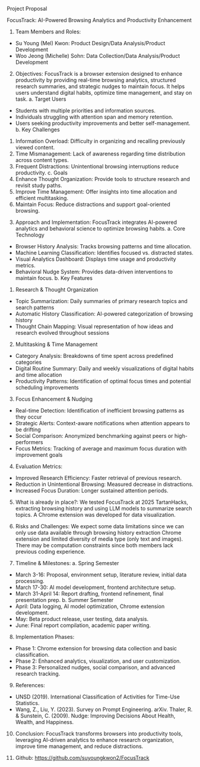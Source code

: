 Project Proposal

FocusTrack: AI-Powered Browsing Analytics and Productivity Enhancement

1. Team Members and Roles:
- Su Young (Mel) Kwon: Product Design/Data Analysis/Product Development
- Woo Jeong (Michelle) Sohn: Data Collection/Data Analysis/Product Development

2. Objectives: FocusTrack is a browser extension designed to enhance productivity by providing real-time browsing analytics, structured research summaries, and strategic nudges to maintain focus. It helps users understand digital habits, optimize time management, and stay on task.
a. Target Users
- Students with multiple priorities and information sources.
- Individuals struggling with attention span and memory retention.
- Users seeking productivity improvements and better self-management.
b. Key Challenges
1) Information Overload: Difficulty in organizing and recalling previously viewed content.
2) Time Mismanagement: Lack of awareness regarding time distribution across content types.
3) Frequent Distractions: Unintentional browsing interruptions reduce productivity.
c. Goals
1) Enhance Thought Organization: Provide tools to structure research and revisit study paths.
2) Improve Time Management: Offer insights into time allocation and efficient multitasking.
3) Maintain Focus: Reduce distractions and support goal-oriented browsing.

3. Approach and Implementation: FocusTrack integrates AI-powered analytics and behavioral science to optimize browsing habits.
a. Core Technology
- Browser History Analysis: Tracks browsing patterns and time allocation.
- Machine Learning Classification: Identifies focused vs. distracted states.
- Visual Analytics Dashboard: Displays time usage and productivity metrics.
- Behavioral Nudge System: Provides data-driven interventions to maintain focus.
b. Key Features
1) Research & Thought Organization
- Topic Summarization: Daily summaries of primary research topics and search patterns
- Automatic History Classification: AI-powered categorization of browsing history
- Thought Chain Mapping: Visual representation of how ideas and research evolved throughout sessions
2) Multitasking & Time Management
- Category Analysis: Breakdowns of time spent across predefined categories 
- Digital Routine Summary: Daily and weekly visualizations of digital habits and time allocation
- Productivity Patterns: Identification of optimal focus times and potential scheduling improvements
3) Focus Enhancement & Nudging
- Real-time Detection: Identification of inefficient browsing patterns as they occur
- Strategic Alerts: Context-aware notifications when attention appears to be drifting
- Social Comparison: Anonymized benchmarking against peers or high-performers
- Focus Metrics: Tracking of average and maximum focus duration with improvement goals

4. Evaluation Metrics:
- Improved Research Efficiency: Faster retrieval of previous research.
- Reduction in Unintentional Browsing: Measured decrease in distractions.
- Increased Focus Duration: Longer sustained attention periods.

5. What is already in place?: We tested FocusTrack at 2025 TartanHacks, extracting browsing history and using LLM models to summarize search topics. A Chrome extension was developed for data visualization.

6. Risks and Challenges:
We expect some data limitations since we can only use data available through browsing history extraction Chrome extension and limited diversity of media type (only text and images). There may be computation constraints since both members lack previous coding experience.

7. Timeline & Milestones:
a. Spring Semester
- March 3-16: Proposal, environment setup, literature review, initial data processing.
- March 17-30: AI model development, frontend architecture setup.
- March 31-April 14: Report drafting, frontend refinement, final presentation prep.
b. Summer Semester
- April: Data logging, AI model optimization, Chrome extension development.
- May: Beta product release, user testing, data analysis.
- June: Final report compilation, academic paper writing.

8. Implementation Phases:
- Phase 1: Chrome extension for browsing data collection and basic classification.
- Phase 2: Enhanced analytics, visualization, and user customization.
- Phase 3: Personalized nudges, social comparison, and advanced research tracking.

9. References:
- UNSD (2019). International Classification of Activities for Time-Use Statistics.
- Wang, Z., Liu, Y. (2023). Survey on Prompt Engineering. arXiv.
Thaler, R. & Sunstein, C. (2009). Nudge: Improving Decisions About Health, Wealth, and Happiness.

10. Conclusion: FocusTrack transforms browsers into productivity tools, leveraging AI-driven analytics to enhance research organization, improve time management, and reduce distractions.

11. Github: https://github.com/suyoungkwon2/FocusTrack
